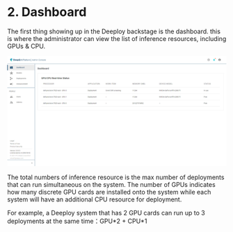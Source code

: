 # 2. Dashboard

The first thing showing up in the Deeploy backstage is the dashboard. this is where the administrator can view the list of inference resources, including GPUs & CPU.

![the dashboard shows the complete list of inference resureces and their currant status](.gitbook/assets/Deeploy-adm-2-0-1.png)

The total numbers of inference resource is the max number of deployments that can run simultaneous on the system. The number of GPUs indicates how many discrete GPU cards are installed onto the system while each system will have an additional CPU resource for deployment.

For example, a Deeploy system that has 2 GPU cards can run up to 3 deployments at the same time：GPU\*2 + CPU\*1
